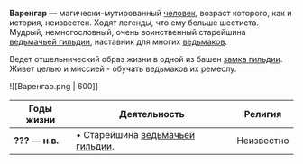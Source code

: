 **Варенгар** — магически-мутированный [человек](Люди), возраст которого, как и история, неизвестен. Ходят легенды, что ему больше шестиста. Мудрый, немногословный, очень воинственный старейшина [ведьмачьей гильдии](Ведьмачья%20гильдия), наставник для многих [ведьмаков](Ведьмак). 

Ведет отшельнический образ жизни в одной из башен [замка гильдии](Ведьмачья%20гильдия#Замок%20гильдии). Живет целью и миссией - обучать ведьмаков их ремеслу.

![[Варенгар.png | 600]]

| Годы жизни         | Деятельность                                            | Религия    |
| ------------------ | ------------------------------------------------------- | ---------- |
| **???** — **н.в.** | • Старейшина [ведьмачьей гильдии](Ведьмачья%20гильдия). | Неизвестно |

